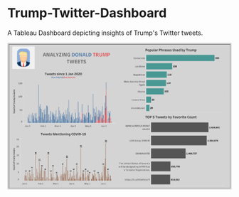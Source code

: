 # Trump-Twitter-Dashboard
A Tableau Dashboard depicting insights of Trump's Twitter tweets.

![alt text](<Trump Twitter Dashboard.png>)
